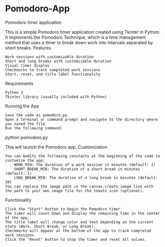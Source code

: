 # Pomodoro-App
Pomodoro timer application

This is a simple Pomodoro timer application created using Tkinter in Python. It implements the Pomodoro Technique, which is a time management method that uses a timer to break down work into intervals separated by short breaks.
Features

    Work sessions with customizable duration
    Short and long breaks with customizable duration
    Visual timer display
    Checkmarks to track completed work sessions
    Start, reset, and title label functionality

Requirements

    Python 3
    Tkinter library (usually included with Python)

Running the App

    Save the code as pomodoro.py.
    Open a terminal or command prompt and navigate to the directory where you saved the file.
    Run the following command:

python pomodoro.py

This will launch the Pomodoro app.
Customization

    You can modify the following constants at the beginning of the code to customize the app:
        WORK_MIN: The duration of a work session in minutes (default: 1)
        SHORT_BREAK_MIN: The duration of a short break in minutes (default: 1)
        LONG_BREAK_MIN: The duration of a long break in minutes (default: 20)
    You can replace the image path in the canvas.create_image line with the path to your own image file for the tomato icon (optional).

Functionality

    Click the "Start" button to begin the Pomodoro timer.
    The timer will count down and display the remaining time in the center of the app.
    The title label will change color and text depending on the current state (Work, Short Break, or Long Break).
    Checkmarks will appear at the bottom of the app to track completed work sessions.
    Click the "Reset" button to stop the timer and reset all values.

